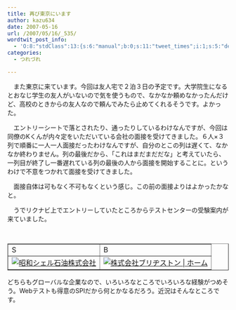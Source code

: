 ```yaml
---
title: 再び東京にいます
author: kazu634
date: 2007-05-16
url: /2007/05/16/_535/
wordtwit_post_info:
  - 'O:8:"stdClass":13:{s:6:"manual";b:0;s:11:"tweet_times";i:1;s:5:"delay";i:0;s:7:"enabled";i:1;s:10:"separation";s:2:"60";s:7:"version";s:3:"3.7";s:14:"tweet_template";b:0;s:6:"status";i:2;s:6:"result";a:0:{}s:13:"tweet_counter";i:2;s:13:"tweet_log_ids";a:1:{i:0;i:2941;}s:9:"hash_tags";a:0:{}s:8:"accounts";a:1:{i:0;s:7:"kazu634";}}'
categories:
  - つれづれ

---
```

<div class="section">
<p>
    　また東京に来ています。今回は友人宅で２泊３日の予定です。大学院生になるとおなじ学生の友人がいないので気を使うもので、なかなか頼めなかったんだけど、高校のときからの友人なので頼んでみたら止めてくれるそうです。よかった。
</p>
  
<p>
    　エントリーシートで落とされたり、通ったりしているわけなんですが、今回は同僚のKくんが内々定をいただいている会社の面接を受けてきました。６人×３列で順番に一人一人面接だったわけなんですが、自分のとこの列は遅くて、なかなか終わりません。列の最後だから、「これはまだまだだな」と考えていたら、一列目が終了し一番遅れている列の最後の人から面接を開始することに。というわけで不意をつかれて面接を受けてきました。
</p>
  
<p>
    　面接自体は可もなく不可もなくという感じ。この前の面接よりはよかったかなと。
</p>
  
<p>
    　うでリクナビ上でエントリーしていたところからテストセンターの受験案内が来ていました。
</p>
  
<p>
<center>
<br /> 
      
<table border="1">
<tr>
<td>
            S
</td>
          
<td>
            B
</td>
</tr>
        
<tr>
<td>
<a href="http://www.showa-shell.co.jp/" onclick="__gaTracker('send', 'event', 'outbound-article', 'http://www.showa-shell.co.jp/', '');" target="_blank"><img alt="昭和シェル石油株式会社" src="http://img.simpleapi.net/small/http://www.showa-shell.co.jp/" border="0" /></a>
</td>
          
<td>
<a href="http://www.bridgestone.co.jp/" onclick="__gaTracker('send', 'event', 'outbound-article', 'http://www.bridgestone.co.jp/', '');" target="_blank"><img alt="株式会社ブリヂストン | ホーム" src="http://img.simpleapi.net/small/http://www.bridgestone.co.jp/" border="0" /></a>
</td>
</tr>
</table>
      
<p>
</center> 
        
<p>
          どちらもグローバルな企業なので、いろいろなところでいろいろな経験がつめそう。Webテストも得意のSPIだから何とかなるだろう。近況はそんなところです。
</p></div>